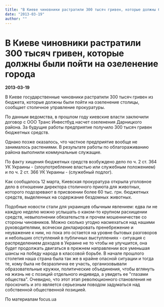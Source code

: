 ```yaml
---
title: "В Киеве чиновники растратили 300 тысяч гривен, которые должны были пойти на озеленение города"
date: "2013-03-19"
author: ""
---
```


# В Киеве чиновники растратили 300 тысяч гривен, которые должны были пойти на озеленение города

**2013-03-19** 

В Киеве государственные чиновники растратили 300 тысяч гривен из бюджета, которые должны были пойти на озеленение столицы, сообщает столичное управление прокуратуры.

По данным ведомства, в прошлом году киевские власти заключили договор с ООО Транс Инвестбуд насчет озеленения Дарницкого района. За будущие работы предприятие получило 300 тысяч гривен бюджетных средств.

Однако позже оказалось, что частное предприятие вообще не занималось растениями. В результате работы по облагораживанию района выполнили коммунальные служащие.

По факту хищения бюджетных средств возбуждено дело по ч. 2 ст. 364 УК Украины - (злоупотребление властью или служебным положением) и по ч. 2 ст. 366 УК Украины - (служебный подлог).

Как сообщалось 12 марта, Киевская прокуратура открыла уголовное дело в отношении директора столичного приюта для животных, которого подозревают в присвоении более 60 тыс. грн. бюджетных средств, выделенных на содержание бездомных животных.

Подобные новости стали для украинцев обычным явлением: едва ли не каждую неделю можно услышать о каком-то крупном расхищении средств, невыполнении обязательств и прочем мошенничестве со стороны чиновников. Можно сколько угодно насмехаться над нашими руководителями, всячески декларировать пренебрежение и неуважение к ним, но пока это остается на уровне бытовых разговоров и небольших отступлений в публичных выступлениях - ситуация с распределением доходов в Украине не то чтобы не улучшится, она будет продолжать двигаться в прежнем направлении все уменьшая шансы на победу народа в классовой борьбе. В начале прошлого столетия наша страна была так же в крайне опасной ситуации и тогда те, кому была не безразлична ее участь, организовывали образовательные кружки, политические объединения, чтобы вглянуть на жизнь не с позиций отдельного индивида, а увидеть ее "глазами общества". Очевидно, что этот этап революционного становления не проскочить и это является серьезным поводом задуматься над собственной общественной позицией.

По материалам focus.ua